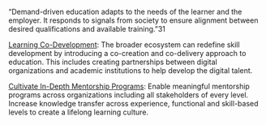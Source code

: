 “Demand-driven education adapts to the needs of the learner and the employer. It responds to signals from society to ensure alignment between desired qualifications and available training.”31

[Learning Co-Development](https://github.com/SADTxSAIT/dte-playbook/blob/main/develop-talent-pipeline/learning-co-development.md): The broader ecosystem can redefine skill development by introducing a co-creation and co-delivery approach to education. This includes creating partnerships between digital organizations and academic institutions to help develop the digital talent.

[Cultivate In-Depth Mentorship Programs](https://github.com/SADTxSAIT/dte-playbook/blob/main/develop-talent-pipeline/cultivate-in-depth-mentorship-programs.md): Enable meaningful mentorship programs across organizations including all stakeholders of every level. Increase knowledge transfer across experience, functional and skill-based levels to create a lifelong learning culture.
